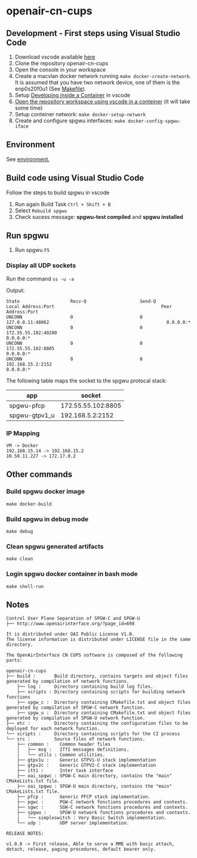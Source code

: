 # openair-cn-cups

## Development - First steps using Visual Studio Code

1. Download vscode available [here](https://code.visualstudio.com/download)
1. Clone the repository openair-cn-cups
1. Open the console in your workspace
1. Create a macvlan docker network  running ```make docker-create-network```.\
It is assumed that you have two network device, one of them is the enp0s20f0u1 (See [Makefile](Makefile)).
1. Setup [Developing inside a Container](https://code.visualstudio.com/docs/remote/container) in vscode
1. [Open the repository workspace using vscode in a conteiner](https://code.visualstudio.com/docs/remote/containers#_open-an-existing-workspace-in-a-container) (it will take some time)
1. Setup conteiner network: ```make docker-setup-network```  
1. Create and configure spgwu interfaces: ```make docker-config-spgwu-iface```  

## Environment

See [environment.](https://github.com/navarrothiago/masters/wiki/OpenAirInterface#lte-test-environment)

## Build code using Visual Studio Code

Follow the steps to build spgwu in vscode

1. Run again Build Task ```Ctrl + Shift + B```
1. Select ```Rebuild spgwu```
1. Check sucess message: **spgwu-test compiled** and **spgwu installed**

## Run spgwu

1. Run spgwu ```F5```

### Display all UDP sockets

Run the command ```ss -u -a```

Output:

```
State                   Recv-Q                    Send-Q                                        Local Address:Port                                        Peer Address:Port                   
UNCONN                  0                         0                                                127.0.0.11:48062                                            0.0.0.0:*                      
UNCONN                  0                         0                                             172.55.55.102:40280                                            0.0.0.0:*                      
UNCONN                  0                         0                                             172.55.55.102:8805                                             0.0.0.0:*                      
UNCONN                  0                         0                                              192.168.15.2:2152                                             0.0.0.0:* 
```

The following table maps the socket to the spgwu protocal stack:

app | socket
--- | --- 
spgwu-pfcp | 172.55.55.102:8805
spgwu-gtpv1_u | 192.168.5.2:2152

### IP Mapping

``` 
VM -> Docker
192.168.15.14 -> 192.168.15.2
10.50.11.227 -> 172.17.0.2
```
## Other commands

### Build spgwu docker image

```
make docker-build
```

### Build spgwu in debug mode

```
make debug
```

### Clean spgwu generated artifacts 

```
make clean
```

### Login spgwu docker container in bash mode

```
make shell-run
```



## Notes

```
Control User Plane Separation of SPGW-C and SPGW-U
├── http://www.openairinterface.org/?page_id=698 

It is distributed under OAI Public License V1.0. 
The license information is distributed under LICENSE file in the same directory.

The OpenAirInterface CN CUPS software is composed of the following parts: 

openair-cn-cups
├── build :       Build directory, contains targets and object files generated by compilation of network functions. 
    ├── log :     Directory containing build log files.
    ├── scripts : Directory containing scripts for building network functions
    ├── spgw_c :  Directory containing CMakefile.txt and object files generated by compilation of SPGW-C network function. 
    ├── spgw_u :  Directory containing CMakefile.txt and object files generated by compilation of SPGW-U network function. 
├── etc :         Directory containing the configuration files to be deployed for each network function.
└── scripts :     Directory containing scripts for the CI process
└── src :         Source files of network functions.
    ├── common :    Common header files
    │   ├── msg :   ITTI messages definitions.
    │   └── utils : Common utilities.
    ├── gtpv1u :    Generic GTPV1-U stack implementation
    ├── gtpv2c :    Generic GTPV2-C stack implementation
    ├── itti :      Inter task interface 
    ├── oai_spgwc : SPGW-C main directory, contains the "main" CMakeLists.txt file.
    ├── oai_spgwu : SPGW-U main directory, contains the "main" CMakeLists.txt file.
    ├── pfcp :      Generic PFCP stack implementation.
    ├── pgwc :      PGW-C network fonctions procedures and contexts.
    ├── sgwc :      SGW-C network fonctions procedures and contexts.
    ├── spgwu :     SPGW-U network fonctions procedures and contexts.
    │   └── simpleswitch : Very Basic Switch implementation.
    └── udp :       UDP server implementation.

RELEASE NOTES:

v1.0.0 -> First release, Able to serve a MME with basic attach, detach, release, paging procedures, default bearer only.
```
